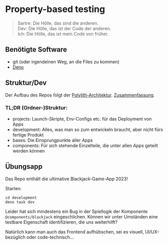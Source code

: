 # Property-based testing

> Sartre: Die Hölle, das sind die anderen.  
> Dev: Die Hölle, das ist der Code der anderen.  
> Ich: Die Hölle, das ist mein Code von früher.

## Benötigte Software

- git (oder irgendeinen Weg, an die Files zu kommen)
- [Deno](https://deno.com/)

## Struktur/Dev

Der Aufbau des Repos folgt der
[Polylith-Architektur](https://polylith.gitbook.io/polylith/).
[Zusammenfassung](https://davidvujic.github.io/python-polylith-docs/workspace/).

### TL;DR (Ordner-)Struktur:

- projects: Launch-Skripte, Env-Configs etc. für das Deployment von Apps
- development: Alles, was man so zum entwickeln braucht, aber nicht fürs fertige
  Produkt
- bases: Die Einsprungpunkte aller Apps
- components: Für sich stehende Einzelteile, die unter allen Apps geteilt werden
  können

## Übungsapp

Das Repo enthält die ultimative Blackjack-Game-App 2023!

Starten:

``` shell
cd development
deno task dev
```

Leider hat sich mindestens ein Bug in der Spiellogik der Komponente
`@components/blackjack` eingeschlichen. Können wir unter Umständen eine testbare
Eigenschaft identifizieren, die uns weiterhilft?

Natürlich kann man auch das Frontend aufhübschen, sei es visuell,
UI/UX-bezüglich oder code-technisch...

